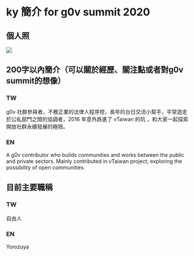 # ky 簡介 for g0v summit 2020

## 個人照
![](https://s3-ap-northeast-1.amazonaws.com/g0v-hackmd-images/uploads/upload_8ba972e293faf4d87566d42edd6796fa.png)


## 200字以內簡介（可以關於經歷、關注點或者對g0v summit的想像）
### TW
g0v 社群參與者，不務正業的法律人程序控，長年的台日交流小幫手，平常遊走於公私部門之間的協調者，2016 年意外跌進了 vTaiwan 的坑 ，和大家一起探索開放社群永續發展的極限。

### EN
A g0v contributor who builds communities and works between the public and private sectors. Mainly contributed in vTaiwan project, exploring the possibility of open communities.


## 目前主要職稱
### TW
自由人

### EN
Yorozuya

